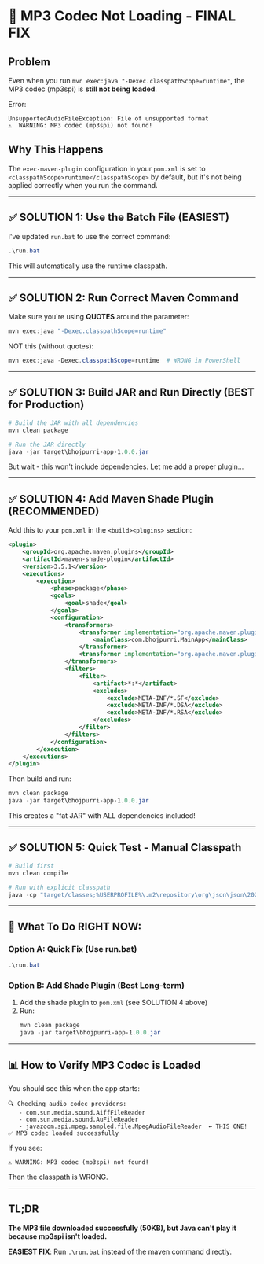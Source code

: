 # 🔧 MP3 Codec Not Loading - FINAL FIX

## Problem
Even when you run `mvn exec:java "-Dexec.classpathScope=runtime"`, the MP3 codec (mp3spi) is **still not being loaded**.

Error:
```
UnsupportedAudioFileException: File of unsupported format
⚠️  WARNING: MP3 codec (mp3spi) not found!
```

## Why This Happens
The `exec-maven-plugin` configuration in your `pom.xml` is set to `<classpathScope>runtime</classpathScope>` by default, but it's not being applied correctly when you run the command.

---

## ✅ SOLUTION 1: Use the Batch File (EASIEST)

I've updated `run.bat` to use the correct command:

```powershell
.\run.bat
```

This will automatically use the runtime classpath.

---

## ✅ SOLUTION 2: Run Correct Maven Command

Make sure you're using **QUOTES** around the parameter:

```powershell
mvn exec:java "-Dexec.classpathScope=runtime"
```

NOT this (without quotes):
```powershell
mvn exec:java -Dexec.classpathScope=runtime  # WRONG in PowerShell
```

---

## ✅ SOLUTION 3: Build JAR and Run Directly (BEST for Production)

```powershell
# Build the JAR with all dependencies
mvn clean package

# Run the JAR directly
java -jar target\bhojpurri-app-1.0.0.jar
```

But wait - this won't include dependencies. Let me add a proper plugin...

---

## ✅ SOLUTION 4: Add Maven Shade Plugin (RECOMMENDED)

Add this to your `pom.xml` in the `<build><plugins>` section:

```xml
<plugin>
    <groupId>org.apache.maven.plugins</groupId>
    <artifactId>maven-shade-plugin</artifactId>
    <version>3.5.1</version>
    <executions>
        <execution>
            <phase>package</phase>
            <goals>
                <goal>shade</goal>
            </goals>
            <configuration>
                <transformers>
                    <transformer implementation="org.apache.maven.plugins.shade.resource.ManifestResourceTransformer">
                        <mainClass>com.bhojpurri.MainApp</mainClass>
                    </transformer>
                    <transformer implementation="org.apache.maven.plugins.shade.resource.ServicesResourceTransformer"/>
                </transformers>
                <filters>
                    <filter>
                        <artifact>*:*</artifact>
                        <excludes>
                            <exclude>META-INF/*.SF</exclude>
                            <exclude>META-INF/*.DSA</exclude>
                            <exclude>META-INF/*.RSA</exclude>
                        </excludes>
                    </filter>
                </filters>
            </configuration>
        </execution>
    </executions>
</plugin>
```

Then build and run:
```powershell
mvn clean package
java -jar target\bhojpurri-app-1.0.0.jar
```

This creates a "fat JAR" with ALL dependencies included!

---

## ✅ SOLUTION 5: Quick Test - Manual Classpath

```powershell
# Build first
mvn clean compile

# Run with explicit classpath
java -cp "target/classes;%USERPROFILE%\.m2\repository\org\json\json\20231013\json-20231013.jar;%USERPROFILE%\.m2\repository\com\googlecode\soundlibs\mp3spi\1.9.5.4\mp3spi-1.9.5.4.jar;%USERPROFILE%\.m2\repository\com\googlecode\soundlibs\jlayer\1.0.1.4\jlayer-1.0.1.4.jar;%USERPROFILE%\.m2\repository\com\googlecode\soundlibs\tritonus-share\0.3.7.4\tritonus-share-0.3.7.4.jar;%USERPROFILE%\.m2\repository\org\slf4j\slf4j-api\2.0.9\slf4j-api-2.0.9.jar;%USERPROFILE%\.m2\repository\org\slf4j\slf4j-simple\2.0.9\slf4j-simple-2.0.9.jar" com.bhojpurri.MainApp
```

---

## 🎯 What To Do RIGHT NOW:

### Option A: Quick Fix (Use run.bat)
```powershell
.\run.bat
```

### Option B: Add Shade Plugin (Best Long-term)
1. Add the shade plugin to `pom.xml` (see SOLUTION 4 above)
2. Run:
   ```powershell
   mvn clean package
   java -jar target\bhojpurri-app-1.0.0.jar
   ```

---

## 📊 How to Verify MP3 Codec is Loaded

You should see this when the app starts:
```
🔍 Checking audio codec providers:
   - com.sun.media.sound.AiffFileReader
   - com.sun.media.sound.AuFileReader
   - javazoom.spi.mpeg.sampled.file.MpegAudioFileReader  ← THIS ONE!
✅ MP3 codec loaded successfully
```

If you see:
```
⚠️ WARNING: MP3 codec (mp3spi) not found!
```

Then the classpath is WRONG.

---

## TL;DR

**The MP3 file downloaded successfully (50KB), but Java can't play it because mp3spi isn't loaded.**

**EASIEST FIX**: Run `.\run.bat` instead of the maven command directly.
